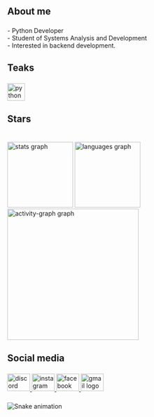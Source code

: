 <h2 align="left">About me</h2>

###

<p align="left">- Python Developer  <br>- Student of Systems Analysis and Development   <br>- Interested in backend development.</p>

###

<h2 align="left">Teaks</h2>

###

<div align="left">
  <img src="https://cdn.jsdelivr.net/gh/devicons/devicon/icons/python/python-original.svg" height="40" alt="python logo"  />
</div>

###

<h2 align="left">Stars</h2>

###

<br clear="both">

<div align="left">
  <img src="https://github-readme-stats.vercel.app/api?username=MatheusHenry21&hide_title=false&hide_rank=false&show_icons=true&include_all_commits=true&count_private=true&disable_animations=false&theme=gruvbox_light&locale=en&hide_border=false&order=1" height="150" alt="stats graph"  />
  <img src="https://github-readme-stats.vercel.app/api/top-langs?username=MatheusHenry21&locale=en&hide_title=false&layout=compact&card_width=320&langs_count=5&theme=gruvbox_light&hide_border=false&order=2" height="150" alt="languages graph"  />
  <img src="https://github-readme-activity-graph.vercel.app/graph?username=MatheusHenry21&radius=16&theme=gruvbox&area=true&order=5" height="300" alt="activity-graph graph"  />
</div>

###

<h2 align="left">Social media</h2>

###

<div align="left">
  <a href="mthhenrique01_44526" target="_blank">
    <img src="https://raw.githubusercontent.com/maurodesouza/profile-readme-generator/master/src/assets/icons/social/discord/default.svg" width="52" height="40" alt="discord logo"  />
  </a>
  <a href="@mth_henrique21" target="_blank">
    <img src="https://raw.githubusercontent.com/maurodesouza/profile-readme-generator/master/src/assets/icons/social/instagram/default.svg" width="52" height="40" alt="instagram logo"  />
  </a>
  <a href="Matheus Henrique" target="_blank">
    <img src="https://raw.githubusercontent.com/maurodesouza/profile-readme-generator/master/src/assets/icons/social/facebook/default.svg" width="52" height="40" alt="facebook logo"  />
  </a>
  <a href="teus.henrique021@gmail.com" target="_blank">
    <img src="https://raw.githubusercontent.com/maurodesouza/profile-readme-generator/master/src/assets/icons/social/gmail/default.svg" width="52" height="40" alt="gmail logo"  />
  </a>
</div>

###

<img src="https://raw.githubusercontent.com/MatheusHenry21/MatheusHenry21/output/snake.svg" alt="Snake animation" />

###
